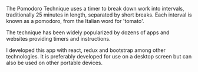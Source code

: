 
The Pomodoro Technique uses a timer to break down work into intervals, traditionally 25 minutes in length, separated by short breaks. Each interval is known as a pomodoro, from the Italian word for 'tomato'.

The technique has been widely popularized by dozens of apps and websites providing timers and instructions.

I developed this app with react, redux and bootstrap among other technologies. It is preferably developed for use on a desktop screen but can also be used on other portable devices.
